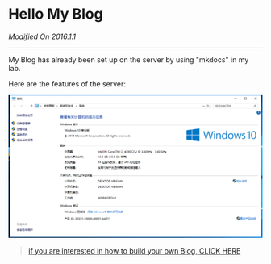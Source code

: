 # Hello My Blog

*Modified On 2016.1.1*

--------

My Blog has already been set up on the server by using "mkdocs" in my lab.

Here are the features of the server:


![hello](image/server_pc.png)

> [if you are interested in how to build your own Blog, CLICK HERE](../set_steps)

